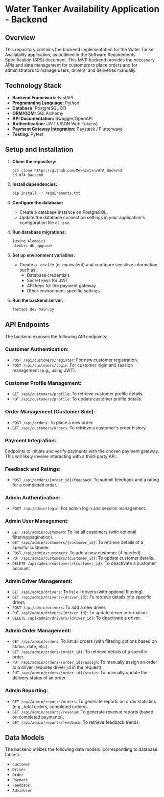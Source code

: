 # Water Tanker Availability Application - Backend

## Overview

This repository contains the backend implementation for the Water Tanker Availability application, as outlined in the Software Requirements Specification (SRS) document. This MVP backend provides the necessary APIs and data management for customers to place orders and for administrators to manage users, drivers, and deliveries manually.

## Technology Stack

* **Backend Framework:** FastAPI
* **Programming Language:** Python
* **Database:** PostgreSQL DB
* **ORM/ODM:** SQLAlchemy
* **API Documentation:** Swagger/OpenAPI
* **Authentication:** JWT (JSON Web Tokens)
* **Payment Gateway Integration:** Paystack / Flutterwave
* **Testing:** Pytest

## Setup and Installation

1.  **Clone the repository:**
    ```bash
    git clone https://github.com/Mekazstan/WTA_Backend
    cd WTA_Backend
    ```

2.  **Install dependencies:**
    ```bash
    pip install -r requirements.txt
    ```

3.  **Configure the database:**
    * Create a database instance on PostgreSQL.
    * Update the database connection settings in your application's configuration file at `.env`.

4.  **Run database migrations:**
    ```bash
    (using Alembic)
    alembic db upgrade
    ```

5.  **Set up environment variables:**
    * Create a `.env` file (or equivalent) and configure sensitive information such as:
        * Database credentials
        * Secret keys for JWT
        * API keys for the payment gateway
        * Other environment-specific settings

6.  **Run the backend server:**
    ```bash
    fastapi dev main.py
    ```

## API Endpoints

The backend exposes the following API endpoints:

###  Customer Authentication:

* `POST /api/customers/register`: For new customer registration.
* `POST /api/customers/login`: For customer login and session management (e.g., using JWT).

### Customer Profile Management:

* `GET /api/customers/profile`: To retrieve customer profile details.
* `PUT /api/customers/profile`: To update customer profile details.

### Order Management (Customer Side):

* `POST /api/orders`: To place a new order.
* `GET /api/customers/orders`: To retrieve a customer's order history.

### Payment Integration:

Endpoints to initiate and verify payments with the chosen payment gateway. This will likely involve interacting with a third-party API.

### Feedback and Ratings:

* `POST /api/orders/{order_id}/feedback`: To submit feedback and a rating for a completed order.

###  Admin Authentication:

* `POST /api/admin/login`: For admin login and session management.

### Admin User Management:

* `GET /api/admin/customers`: To list all customers (with optional filtering/pagination).
* `GET /api/admin/customers/{customer_id}`: To retrieve details of a specific customer.
* `POST /api/admin/customers`: To add a new customer (if needed).
* `PUT /api/admin/customers/{customer_id}`: To update customer details.
* `DELETE /api/admin/customers/{customer_id}`: To deactivate a customer account.

### Admin Driver Management:

* `GET /api/admin/drivers`: To list all drivers (with optional filtering).
* `GET /api/admin/drivers/{driver_id}`: To retrieve details of a specific driver.
* `POST /api/admin/drivers`: To add a new driver.
* `PUT /api/admin/drivers/{driver_id}`: To update driver information.
* `DELETE /api/admin/drivers/{driver_id}`: To deactivate a driver.

### Admin Order Management:

* `GET /api/admin/orders`: To list all orders (with filtering options based on status, date, etc.).
* `GET /api/admin/orders/{order_id}`: To retrieve details of a specific order.
* `PUT /api/admin/orders/{order_id}/assign`: To manually assign an order to a driver (requires driver_id in the request).
* `PUT /api/admin/orders/{order_id}/status`: To manually update the delivery status of an order.

### Admin Reporting:

* `GET /api/admin/reports/orders`: To generate reports on order statistics (e.g., total orders, completed orders).
* `GET /api/admin/reports/revenue`: To generate revenue reports (based on completed payments).
* `GET /api/admin/reports/feedback`: To retrieve feedback trends.


## Data Models

The backend utilizes the following data models (corresponding to database tables):

* `Customer`
* `Driver`
* `Order`
* `Payment`
* `Feedback`
* `AdminUser`


